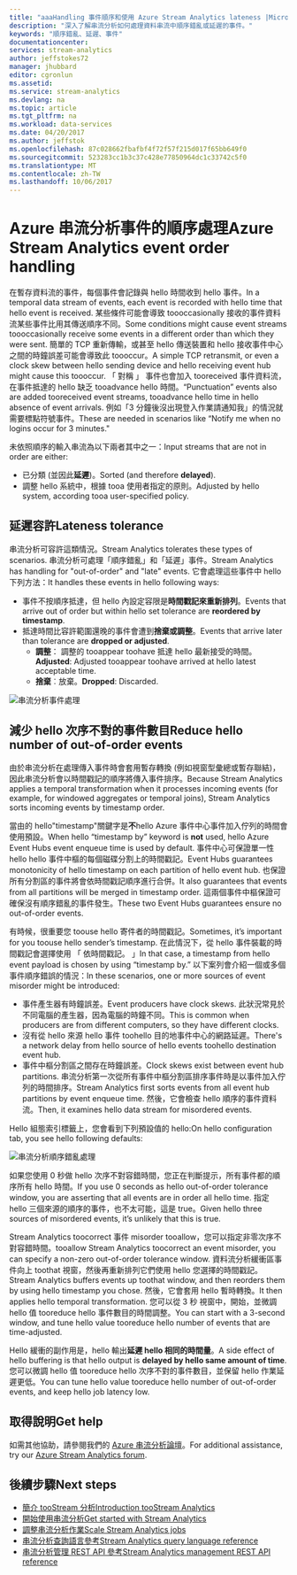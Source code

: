 ```yaml
---
title: "aaaHandling 事件順序和使用 Azure Stream Analytics lateness |Microsoft 文件"
description: "深入了解串流分析如何處理資料串流中順序錯亂或延遲的事件。"
keywords: "順序錯亂、延遲、事件"
documentationcenter: 
services: stream-analytics
author: jeffstokes72
manager: jhubbard
editor: cgronlun
ms.assetid: 
ms.service: stream-analytics
ms.devlang: na
ms.topic: article
ms.tgt_pltfrm: na
ms.workload: data-services
ms.date: 04/20/2017
ms.author: jeffstok
ms.openlocfilehash: 87c028662fbafbf4f72f57f215d017f65bb649f0
ms.sourcegitcommit: 523283cc1b3c37c428e77850964dc1c33742c5f0
ms.translationtype: MT
ms.contentlocale: zh-TW
ms.lasthandoff: 10/06/2017
---
```

# <a name="azure-stream-analytics-event-order-handling"></a><span data-ttu-id="d184b-104">Azure 串流分析事件的順序處理</span><span class="sxs-lookup"><span data-stu-id="d184b-104">Azure Stream Analytics event order handling</span></span>

<span data-ttu-id="d184b-105">在暫存資料流的事件，每個事件會記錄與 hello 時間收到 hello 事件。</span><span class="sxs-lookup"><span data-stu-id="d184b-105">In a temporal data stream of events, each event is recorded with hello time that hello event is received.</span></span> <span data-ttu-id="d184b-106">某些條件可能會導致 toooccasionally 接收的事件資料流某些事件比用其傳送順序不同。</span><span class="sxs-lookup"><span data-stu-id="d184b-106">Some conditions might cause event streams toooccasionally receive some events in a different order than which they were sent.</span></span> <span data-ttu-id="d184b-107">簡單的 TCP 重新傳輸，或甚至 hello 傳送裝置和 hello 接收事件中心之間的時鐘誤差可能會導致此 toooccur。</span><span class="sxs-lookup"><span data-stu-id="d184b-107">A simple TCP retransmit, or even a clock skew between hello sending device and hello receiving event hub might cause this toooccur.</span></span> <span data-ttu-id="d184b-108">「 對稱 」 事件也會加入 tooreceived 事件資料流，在事件抵達的 hello 缺乏 tooadvance hello 時間。</span><span class="sxs-lookup"><span data-stu-id="d184b-108">“Punctuation” events also are added tooreceived event streams, tooadvance hello time in hello absence of event arrivals.</span></span> <span data-ttu-id="d184b-109">例如「3 分鐘後沒出現登入作業請通知我」的情況就需要標點符號事件。</span><span class="sxs-lookup"><span data-stu-id="d184b-109">These are needed in scenarios like “Notify me when no logins occur for 3 minutes."</span></span>

<span data-ttu-id="d184b-110">未依照順序的輸入串流為以下兩者其中之一：</span><span class="sxs-lookup"><span data-stu-id="d184b-110">Input streams that are not in order are either:</span></span>
* <span data-ttu-id="d184b-111">已分類 (並因此**延遲**)。</span><span class="sxs-lookup"><span data-stu-id="d184b-111">Sorted (and therefore **delayed**).</span></span>
* <span data-ttu-id="d184b-112">調整 hello 系統中，根據 tooa 使用者指定的原則。</span><span class="sxs-lookup"><span data-stu-id="d184b-112">Adjusted by hello system, according tooa user-specified policy.</span></span>


## <a name="lateness-tolerance"></a><span data-ttu-id="d184b-113">延遲容許</span><span class="sxs-lookup"><span data-stu-id="d184b-113">Lateness tolerance</span></span>
<span data-ttu-id="d184b-114">串流分析可容許這類情況。</span><span class="sxs-lookup"><span data-stu-id="d184b-114">Stream Analytics tolerates these types of scenarios.</span></span> <span data-ttu-id="d184b-115">串流分析可處理「順序錯亂」和「延遲」事件。</span><span class="sxs-lookup"><span data-stu-id="d184b-115">Stream Analytics has handling for "out-of-order" and "late" events.</span></span> <span data-ttu-id="d184b-116">它會處理這些事件中 hello 下列方法：</span><span class="sxs-lookup"><span data-stu-id="d184b-116">It handles these events in hello following ways:</span></span>

* <span data-ttu-id="d184b-117">事件不按順序抵達，但 hello 內設定容限是**時間戳記來重新排列**。</span><span class="sxs-lookup"><span data-stu-id="d184b-117">Events that arrive out of order but within hello set tolerance are **reordered by timestamp**.</span></span>
* <span data-ttu-id="d184b-118">抵達時間比容許範圍還晚的事件會遭到**捨棄或調整**。</span><span class="sxs-lookup"><span data-stu-id="d184b-118">Events that arrive later than tolerance are **dropped or adjusted**.</span></span>
    * <span data-ttu-id="d184b-119">**調整**： 調整的 tooappear toohave 抵達 hello 最新接受的時間。</span><span class="sxs-lookup"><span data-stu-id="d184b-119">**Adjusted**: Adjusted tooappear toohave arrived at hello latest acceptable time.</span></span>
    * <span data-ttu-id="d184b-120">**捨棄**︰放棄。</span><span class="sxs-lookup"><span data-stu-id="d184b-120">**Dropped**: Discarded.</span></span>

![串流分析事件處理](media/stream-analytics-event-handling/stream-analytics-event-handling.png)

## <a name="reduce-hello-number-of-out-of-order-events"></a><span data-ttu-id="d184b-122">減少 hello 次序不對的事件數目</span><span class="sxs-lookup"><span data-stu-id="d184b-122">Reduce hello number of out-of-order events</span></span>

<span data-ttu-id="d184b-123">由於串流分析在處理傳入事件時會套用暫存轉換 (例如視窗型彙總或暫存聯結)，因此串流分析會以時間戳記的順序將傳入事件排序。</span><span class="sxs-lookup"><span data-stu-id="d184b-123">Because Stream Analytics applies a temporal transformation when it processes incoming events (for example, for windowed aggregates or temporal joins), Stream Analytics sorts incoming events by timestamp order.</span></span>

<span data-ttu-id="d184b-124">當由的 hello"timestamp"關鍵字是**不**hello Azure 事件中心事件加入佇列的時間會使用預設。</span><span class="sxs-lookup"><span data-stu-id="d184b-124">When hello “timestamp by” keyword is **not** used, hello Azure Event Hubs event enqueue time is used by default.</span></span> <span data-ttu-id="d184b-125">事件中心可保證單一性 hello hello 事件中樞的每個磁碟分割上的時間戳記。</span><span class="sxs-lookup"><span data-stu-id="d184b-125">Event Hubs guarantees monotonicity of hello timestamp on each partition of hello event hub.</span></span> <span data-ttu-id="d184b-126">也保證所有分割區的事件將會依時間戳記順序進行合併。</span><span class="sxs-lookup"><span data-stu-id="d184b-126">It also guarantees that events from all partitions will be merged in timestamp order.</span></span> <span data-ttu-id="d184b-127">這兩個事件中樞保證可確保沒有順序錯亂的事件發生。</span><span class="sxs-lookup"><span data-stu-id="d184b-127">These two Event Hubs guarantees ensure no out-of-order events.</span></span>

<span data-ttu-id="d184b-128">有時候，很重要您 toouse hello 寄件者的時間戳記。</span><span class="sxs-lookup"><span data-stu-id="d184b-128">Sometimes, it’s important for you toouse hello sender’s timestamp.</span></span> <span data-ttu-id="d184b-129">在此情況下，從 hello 事件裝載的時間戳記會選擇使用 「 依時間戳記。 」</span><span class="sxs-lookup"><span data-stu-id="d184b-129">In that case, a timestamp from hello event payload is chosen by using “timestamp by.”</span></span> <span data-ttu-id="d184b-130">以下案列會介紹一個或多個事件順序錯誤的情況：</span><span class="sxs-lookup"><span data-stu-id="d184b-130">In these scenarios, one or more sources of event misorder might be introduced:</span></span>

* <span data-ttu-id="d184b-131">事件產生器有時鐘誤差。</span><span class="sxs-lookup"><span data-stu-id="d184b-131">Event producers have clock skews.</span></span> <span data-ttu-id="d184b-132">此狀況常見於不同電腦的產生器，因為電腦的時鐘不同。</span><span class="sxs-lookup"><span data-stu-id="d184b-132">This is common when producers are from different computers, so they have different clocks.</span></span>
* <span data-ttu-id="d184b-133">沒有從 hello 來源 hello 事件 toohello 目的地事件中心的網路延遲。</span><span class="sxs-lookup"><span data-stu-id="d184b-133">There's a network delay from hello source of hello events toohello destination event hub.</span></span>
* <span data-ttu-id="d184b-134">事件中樞分割區之間存在時鐘誤差。</span><span class="sxs-lookup"><span data-stu-id="d184b-134">Clock skews exist between event hub partitions.</span></span> <span data-ttu-id="d184b-135">串流分析第一次從所有事件中樞分割區排序事件時是以事件加入佇列的時間排序。</span><span class="sxs-lookup"><span data-stu-id="d184b-135">Stream Analytics first sorts events from all event hub partitions by event enqueue time.</span></span> <span data-ttu-id="d184b-136">然後，它會檢查 hello 順序的事件資料流。</span><span class="sxs-lookup"><span data-stu-id="d184b-136">Then, it examines hello data stream for misordered events.</span></span>

<span data-ttu-id="d184b-137">Hello 組態索引標籤上，您會看到下列預設值的 hello:</span><span class="sxs-lookup"><span data-stu-id="d184b-137">On hello configuration tab, you see hello following defaults:</span></span>

![串流分析順序錯亂處理](media/stream-analytics-event-handling/stream-analytics-out-of-order-handling.png)

<span data-ttu-id="d184b-139">如果您使用 0 秒做 hello 次序不對容錯時間，您正在判斷提示，所有事件都的順序所有 hello 時間。</span><span class="sxs-lookup"><span data-stu-id="d184b-139">If you use 0 seconds as hello out-of-order tolerance window, you are asserting that all events are in order all hello time.</span></span> <span data-ttu-id="d184b-140">指定 hello 三個來源的順序的事件，也不太可能，這是 true。</span><span class="sxs-lookup"><span data-stu-id="d184b-140">Given hello three sources of misordered events, it’s unlikely that this is true.</span></span> 

<span data-ttu-id="d184b-141">Stream Analytics toocorrect 事件 misorder tooallow，您可以指定非零次序不對容錯時間。</span><span class="sxs-lookup"><span data-stu-id="d184b-141">tooallow Stream Analytics toocorrect an event misorder, you can specify a non-zero out-of-order tolerance window.</span></span> <span data-ttu-id="d184b-142">資料流分析緩衝區事件向上 toothat 視窗，然後再重新排列它們使用 hello 您選擇的時間戳記。</span><span class="sxs-lookup"><span data-stu-id="d184b-142">Stream Analytics buffers events up toothat window, and then reorders them by using hello timestamp you chose.</span></span> <span data-ttu-id="d184b-143">然後，它會套用 hello 暫時轉換。</span><span class="sxs-lookup"><span data-stu-id="d184b-143">It then applies hello temporal transformation.</span></span> <span data-ttu-id="d184b-144">您可以從 3 秒 視窗中，開始，並微調 hello 值 tooreduce hello 事件數目的時間調整。</span><span class="sxs-lookup"><span data-stu-id="d184b-144">You can start with a 3-second window, and tune hello value tooreduce hello number of events that are time-adjusted.</span></span> 

<span data-ttu-id="d184b-145">Hello 緩衝的副作用是，hello 輸出**延遲 hello 相同的時間量**。</span><span class="sxs-lookup"><span data-stu-id="d184b-145">A side effect of hello buffering is that hello output is **delayed by hello same amount of time**.</span></span> <span data-ttu-id="d184b-146">您可以微調 hello 值 tooreduce hello 次序不對的事件數目，並保留 hello 作業延遲更低。</span><span class="sxs-lookup"><span data-stu-id="d184b-146">You can tune hello value tooreduce hello number of out-of-order events, and keep hello job latency low.</span></span>

## <a name="get-help"></a><span data-ttu-id="d184b-147">取得說明</span><span class="sxs-lookup"><span data-stu-id="d184b-147">Get help</span></span>
<span data-ttu-id="d184b-148">如需其他協助，請參閱我們的 [Azure 串流分析論壇](https://social.msdn.microsoft.com/Forums/en-US/home?forum=AzureStreamAnalytics)。</span><span class="sxs-lookup"><span data-stu-id="d184b-148">For additional assistance, try our [Azure Stream Analytics forum](https://social.msdn.microsoft.com/Forums/en-US/home?forum=AzureStreamAnalytics).</span></span>

## <a name="next-steps"></a><span data-ttu-id="d184b-149">後續步驟</span><span class="sxs-lookup"><span data-stu-id="d184b-149">Next steps</span></span>
* [<span data-ttu-id="d184b-150">簡介 tooStream 分析</span><span class="sxs-lookup"><span data-stu-id="d184b-150">Introduction tooStream Analytics</span></span>](stream-analytics-introduction.md)
* [<span data-ttu-id="d184b-151">開始使用串流分析</span><span class="sxs-lookup"><span data-stu-id="d184b-151">Get started with Stream Analytics</span></span>](stream-analytics-real-time-fraud-detection.md)
* [<span data-ttu-id="d184b-152">調整串流分析作業</span><span class="sxs-lookup"><span data-stu-id="d184b-152">Scale Stream Analytics jobs</span></span>](stream-analytics-scale-jobs.md)
* [<span data-ttu-id="d184b-153">串流分析查詢語言參考</span><span class="sxs-lookup"><span data-stu-id="d184b-153">Stream Analytics query language reference</span></span>](https://msdn.microsoft.com/library/azure/dn834998.aspx)
* [<span data-ttu-id="d184b-154">串流分析管理 REST API 參考</span><span class="sxs-lookup"><span data-stu-id="d184b-154">Stream Analytics management REST API reference</span></span>](https://msdn.microsoft.com/library/azure/dn835031.aspx)